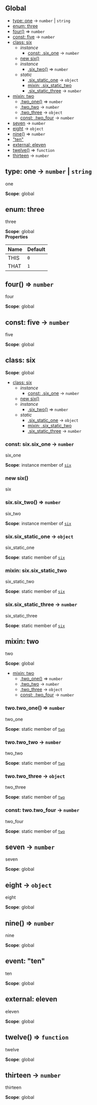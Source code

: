 ## Global
* [type: one](#one) → <code>number</code> \| <code>string</code>
* [enum: three](#three)
* [four()](#four) ⇒ <code>number</code>
* [const: five](#five) → <code>number</code>
* [class: six](#six)
  * _instance_
    * [const: .six_one](#six#six_one) → <code>number</code>
  * [new six()](#new_six_new)
  * _instance_
    * [.six_two()](#six#six_two) ⇒ <code>number</code>
  * _static_
    * [.six_static_one](#six.six_static_one) → <code>object</code>
    * [mixin: .six_static_two](#six.six_static_two)
    * [.six_static_three](#six.six_static_three) → <code>number</code>
* [mixin: two](#two)
  * [.two_one()](#two.two_one) ⇒ <code>number</code>
  * [.two_two](#two.two_two) → <code>number</code>
  * [.two_three](#two.two_three) → <code>object</code>
  * [const: .two_four](#two.two_four) → <code>number</code>
* [seven](#seven) → <code>number</code>
* [eight](#eight) → <code>object</code>
* [nine()](#nine) ⇒ <code>number</code>
* ["ten"](#event_ten)
* [external: eleven](#external_eleven)
* [twelve()](#twelve) ⇒ <code>function</code>
* [thirteen](#thirteen) → <code>number</code>
<a name="one"></a>
## type: one → <code>number</code> \| <code>string</code>
one

**Scope**: global  
<a name="three"></a>
## enum: three
three

**Scope**: global  
**Properties**

| Name | Default |
| --- | --- |
| THIS | <code>0</code> | 
| THAT | <code>1</code> | 
<a name="four"></a>
## four() ⇒ <code>number</code>
four

**Scope**: global  
<a name="five"></a>
## const: five → <code>number</code>
five

**Scope**: global  
<a name="six"></a>
## class: six
**Scope**: global  
* [class: six](#six)
  * _instance_
    * [const: .six_one](#six#six_one) → <code>number</code>
  * [new six()](#new_six_new)
  * _instance_
    * [.six_two()](#six#six_two) ⇒ <code>number</code>
  * _static_
    * [.six_static_one](#six.six_static_one) → <code>object</code>
    * [mixin: .six_static_two](#six.six_static_two)
    * [.six_static_three](#six.six_static_three) → <code>number</code>

<a name="six#six_one"></a>
### const: six.six_one → <code>number</code>
six_one

**Scope**: instance member of <code>[six](#six)</code>  
<a name="new_six_new"></a>
### new six()
six

<a name="six#six_two"></a>
### six.six_two() ⇒ <code>number</code>
six_two

**Scope**: instance member of <code>[six](#six)</code>  
<a name="six.six_static_one"></a>
### six.six_static_one → <code>object</code>
six_static_one

**Scope**: static member of <code>[six](#six)</code>  
<a name="six.six_static_two"></a>
### mixin: six.six_static_two
six_static_two

**Scope**: static member of <code>[six](#six)</code>  
<a name="six.six_static_three"></a>
### six.six_static_three → <code>number</code>
six_static_three

**Scope**: static member of <code>[six](#six)</code>  
<a name="two"></a>
## mixin: two
two

**Scope**: global  
* [mixin: two](#two)
  * [.two_one()](#two.two_one) ⇒ <code>number</code>
  * [.two_two](#two.two_two) → <code>number</code>
  * [.two_three](#two.two_three) → <code>object</code>
  * [const: .two_four](#two.two_four) → <code>number</code>

<a name="two.two_one"></a>
### two.two_one() ⇒ <code>number</code>
two_one

**Scope**: static member of <code>[two](#two)</code>  
<a name="two.two_two"></a>
### two.two_two → <code>number</code>
two_two

**Scope**: static member of <code>[two](#two)</code>  
<a name="two.two_three"></a>
### two.two_three → <code>object</code>
two_three

**Scope**: static member of <code>[two](#two)</code>  
<a name="two.two_four"></a>
### const: two.two_four → <code>number</code>
two_four

**Scope**: static member of <code>[two](#two)</code>  
<a name="seven"></a>
## seven → <code>number</code>
seven

**Scope**: global  
<a name="eight"></a>
## eight → <code>object</code>
eight

**Scope**: global  
<a name="nine"></a>
## nine() ⇒ <code>number</code>
nine

**Scope**: global  
<a name="event_ten"></a>
## event: "ten"
ten

**Scope**: global  
<a name="external_eleven"></a>
## external: eleven
eleven

**Scope**: global  
<a name="twelve"></a>
## twelve() ⇒ <code>function</code>
twelve

**Scope**: global  
<a name="thirteen"></a>
## thirteen → <code>number</code>
thirteen

**Scope**: global  
